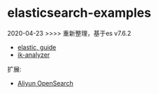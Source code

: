 # elasticsearch-examples

2020-04-23 >>>> 重新整理，基于es v7.6.2

+ [elastic, guide]
+ [ik-analyzer][plugins, ik-analyzer]

扩展:
+ [Aliyun OpenSearch][aliyun, open-search]


[elastic, guide]: https://www.elastic.co/guide/index.html
[aliyun, open-search]: https://www.aliyun.com/product/opensearch/
[plugins, ik-analyzer]: https://github.com/medcl/elasticsearch-analysis-ik